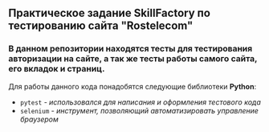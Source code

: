 ## Практическое задание SkillFactory по тестированию сайта "Rostelecom"
### В данном репозитории находятся тесты для тестирования авторизации на сайте, а так же тесты работы самого сайта, его вкладок и страниц. 
Для работы данного кода понадобятся следующие библиотеки **Python**:
+ `pytest` *- использовался для написания и оформления тестового кода*
+ `selenium` *- инструмент, позволяющий автоматизировать управление браузером*

